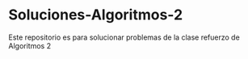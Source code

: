 # Soluciones-Algoritmos-2
Este repositorio es para solucionar problemas de la clase refuerzo de Algoritmos 2

